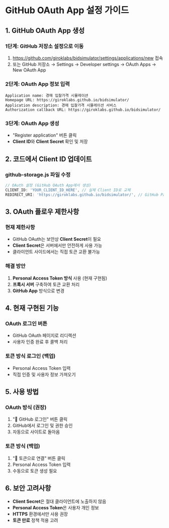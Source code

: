 # GitHub OAuth App 설정 가이드

## 1. GitHub OAuth App 생성

### 1단계: GitHub 저장소 설정으로 이동
1. https://github.com/giroklabs/bidsimulator/settings/applications/new 접속
2. 또는 GitHub 저장소 → Settings → Developer settings → OAuth Apps → New OAuth App

### 2단계: OAuth App 정보 입력
```
Application name: 경매 입찰가격 시뮬레이션
Homepage URL: https://giroklabs.github.io/bidsimulator/
Application description: 경매 입찰가격 시뮬레이션 서비스
Authorization callback URL: https://giroklabs.github.io/bidsimulator/
```

### 3단계: OAuth App 생성
- "Register application" 버튼 클릭
- **Client ID**와 **Client Secret** 확인 및 저장

## 2. 코드에서 Client ID 업데이트

### github-storage.js 파일 수정
```javascript
// OAuth 설정 (GitHub OAuth App에서 생성)
CLIENT_ID: 'YOUR_CLIENT_ID_HERE', // 실제 Client ID로 교체
REDIRECT_URI: 'https://giroklabs.github.io/bidsimulator/', // GitHub Pages URL
```

## 3. OAuth 플로우 제한사항

### 현재 제한사항
- GitHub OAuth는 보안상 **Client Secret**이 필요
- **Client Secret**은 서버에서만 안전하게 사용 가능
- 클라이언트 사이드에서는 직접 토큰 교환 불가능

### 해결 방안
1. **Personal Access Token 방식** 사용 (현재 구현됨)
2. **프록시 서버** 구축하여 토큰 교환 처리
3. **GitHub App** 방식으로 변경

## 4. 현재 구현된 기능

### OAuth 로그인 버튼
- GitHub OAuth 페이지로 리디렉션
- 사용자 인증 완료 후 콜백 처리

### 토큰 방식 로그인 (백업)
- Personal Access Token 입력
- 직접 인증 및 사용자 정보 가져오기

## 5. 사용 방법

### OAuth 방식 (권장)
1. "🔗 GitHub 로그인" 버튼 클릭
2. GitHub에서 로그인 및 권한 승인
3. 자동으로 사이트로 돌아옴

### 토큰 방식 (백업)
1. "🔑 토큰으로 연결" 버튼 클릭
2. Personal Access Token 입력
3. 수동으로 토큰 생성 필요

## 6. 보안 고려사항

- **Client Secret**은 절대 클라이언트에 노출하지 않음
- **Personal Access Token**은 사용자 개인 정보
- **HTTPS** 환경에서만 사용 권장
- **토큰 만료** 정책 적용 고려
